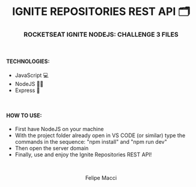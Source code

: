 <h1 align="center">IGNITE REPOSITORIES REST API 🗂</h1>
<h3 align="center">ROCKETSEAT IGNITE NODEJS: CHALLENGE 3 FILES</h3>

<br />

#### TECHNOLOGIES:
- JavaScript 💻
- NodeJS 🐱‍👤
- Express 🔗

<br />

#### HOW TO USE:
* First have NodeJS on your machine
* With the project folder already open in VS CODE (or similar) type the commands in the sequence: "npm install" and "npm run dev"
* Then open the server domain
* Finally, use and enjoy the Ignite Repositories REST API!

<br />

<p align="center">Felipe Macci</p>